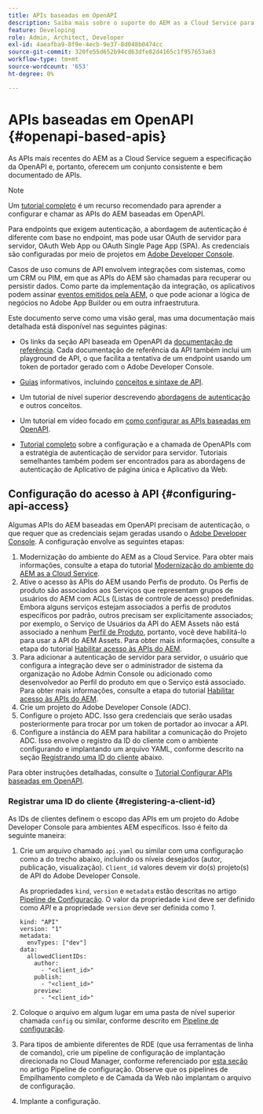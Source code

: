 ```yaml
---
title: APIs baseadas em OpenAPI
description: Saiba mais sobre o suporte do AEM as a Cloud Service para APIs baseadas em OpenAPI
feature: Developing
role: Admin, Architect, Developer
exl-id: 4aeafba9-8f9e-4ecb-9e37-8d048b0474cc
source-git-commit: 320fe55d652b94cd63dfe82d4165c1f957653a63
workflow-type: tm+mt
source-wordcount: '653'
ht-degree: 0%

---
```


# APIs baseadas em OpenAPI {#openapi-based-apis}

As APIs mais recentes do AEM as a Cloud Service seguem a especificação da OpenAPI e, portanto, oferecem um conjunto consistente e bem documentado de APIs.

>[!NOTE]
>
> Um [tutorial completo](https://experienceleague.adobe.com/pt-br/docs/experience-manager-learn/cloud-service/aem-apis/invoke-openapi-based-aem-apis) é um recurso recomendado para aprender a configurar e chamar as APIs do AEM baseadas em OpenAPI.

Para endpoints que exigem autenticação, a abordagem de autenticação é diferente com base no endpoint, mas pode usar OAuth de servidor para servidor, OAuth Web App ou OAuth Single Page App (SPA). As credenciais são configuradas por meio de projetos em [Adobe Developer Console](https://developer.adobe.com/developer-console/).

Casos de uso comuns de API envolvem integrações com sistemas, como um CRM ou PIM, em que as APIs do AEM são chamadas para recuperar ou persistir dados. Como parte da implementação da integração, os aplicativos podem assinar [eventos emitidos pela AEM](https://experienceleague.adobe.com/pt-br/docs/experience-manager-learn/cloud-service/aem-eventing/overview), o que pode acionar a lógica de negócios no Adobe App Builder ou em outra infraestrutura.

Este documento serve como uma visão geral, mas uma documentação mais detalhada está disponível nas seguintes páginas:

* Os links da seção API baseada em OpenAPI da [documentação de referência](https://developer.adobe.com/experience-cloud/experience-manager-apis/). Cada documentação de referência da API também inclui um playground de API, o que facilita a tentativa de um endpoint usando um token de portador gerado com o Adobe Developer Console.

* [Guias](https://developer.adobe.com/experience-cloud/experience-manager-apis/guides/) informativos, incluindo [conceitos e sintaxe de API](https://developer.adobe.com/experience-cloud/experience-manager-apis/guides/how-to/).

* Um tutorial de nível superior descrevendo [abordagens de autenticação](https://experienceleague.adobe.com/pt-br/docs/experience-manager-learn/cloud-service/aem-apis/openapis/overview#authentication-support) e outros conceitos.

* Um tutorial em vídeo focado em [como configurar as APIs baseadas em OpenAPI](https://experienceleague.adobe.com/pt-br/docs/experience-manager-learn/cloud-service/aem-apis/openapis/setup).

* [Tutorial completo](https://experienceleague.adobe.com/pt-br/docs/experience-manager-learn/cloud-service/aem-apis/invoke-openapi-based-aem-apis) sobre a configuração e a chamada de OpenAPIs com a estratégia de autenticação de servidor para servidor. Tutoriais semelhantes também podem ser encontrados para as abordagens de autenticação de Aplicativo de página única e Aplicativo da Web.

## Configuração do acesso à API {#configuring-api-access}

Algumas APIs do AEM baseadas em OpenAPI precisam de autenticação, o que requer que as credenciais sejam geradas usando o [Adobe Developer Console](https://developer.adobe.com/developer-console/). A configuração envolve as seguintes etapas:

1. Modernização do ambiente do AEM as a Cloud Service. Para obter mais informações, consulte a etapa do tutorial [Modernização do ambiente do AEM as a Cloud Service](https://experienceleague.adobe.com/pt-br/docs/experience-manager-learn/cloud-service/aem-apis/openapis/setup?#modernization-of-aem-as-a-cloud-service-environment).
1. Ative o acesso às APIs do AEM usando Perfis de produto. Os Perfis de produto são associados aos Serviços que representam grupos de usuários do AEM com ACLs (Listas de controle de acesso) predefinidas. Embora alguns serviços estejam associados a perfis de produtos específicos por padrão, outros precisam ser explicitamente associados; por exemplo, o Serviço de Usuários da API do AEM Assets não está associado a nenhum [Perfil de Produto](/help/onboarding/aem-cs-team-product-profiles.md#aem-product-profiles), portanto, você deve habilitá-lo para usar a API do AEM Assets. Para obter mais informações, consulte a etapa do tutorial [Habilitar acesso às APIs do AEM](https://experienceleague.adobe.com/pt-br/docs/experience-manager-learn/cloud-service/aem-apis/openapis/setup#enable-aem-apis-access).
1. Para adicionar a autenticação de servidor para servidor, o usuário que configura a integração deve ser o administrador de sistema da organização no Adobe Admin Console ou adicionado como desenvolvedor ao Perfil do produto em que o Serviço está associado. Para obter mais informações, consulte a etapa do tutorial [Habilitar acesso às APIs do AEM](https://experienceleague.adobe.com/pt-br/docs/experience-manager-learn/cloud-service/aem-apis/openapis/setup#enable-aem-apis-access).
1. Crie um projeto do Adobe Developer Console (ADC).
1. Configure o projeto ADC. Isso gera credenciais que serão usadas posteriormente para trocar por um token de portador ao invocar a API.
1. Configure a instância do AEM para habilitar a comunicação do Projeto ADC. Isso envolve o registro da ID do cliente com o ambiente configurando e implantando um arquivo YAML, conforme descrito na seção [Registrando uma ID do cliente](#registering-a-client-id) abaixo.

Para obter instruções detalhadas, consulte o [Tutorial Configurar APIs baseadas em OpenAPI](https://experienceleague.adobe.com/pt-br/docs/experience-manager-learn/cloud-service/aem-apis/openapis/setup).

### Registrar uma ID do cliente {#registering-a-client-id}

As IDs de clientes definem o escopo das APIs em um projeto do Adobe Developer Console para ambientes AEM específicos. Isso é feito da seguinte maneira:

1. Crie um arquivo chamado `api.yaml` ou similar com uma configuração como a do trecho abaixo, incluindo os níveis desejados (autor, publicação, visualização). `Client_id` valores devem vir do(s) projeto(s) de API do Adobe Developer Console.

   As propriedades `kind`, `version` e `metadata` estão descritas no artigo [Pipeline de Configuração](/help/operations/config-pipeline.md#common-syntax). O valor da propriedade `kind` deve ser definido como *API* e a propriedade `version` deve ser definida como *1*.

   ```
   kind: "API"
   version: "1"
   metadata:
     envTypes: ["dev"]
   data:
     allowedClientIDs:
       author:
         - "<client_id>"
       publish:
         - "<client_id>"
       preview:
         - "<client_id>"
   ```

1. Coloque o arquivo em algum lugar em uma pasta de nível superior chamada `config` ou similar, conforme descrito em [Pipeline de configuração](/help/operations/config-pipeline.md#folder-structure).
1. Para tipos de ambiente diferentes de RDE (que usa ferramentas de linha de comando), crie um pipeline de configuração de implantação direcionada no Cloud Manager, conforme referenciado por [esta seção](/help/operations/config-pipeline.md#creating-and-managing) no artigo Pipeline de configuração. Observe que os pipelines de Empilhamento completo e de Camada da Web não implantam o arquivo de configuração.
1. Implante a configuração.
